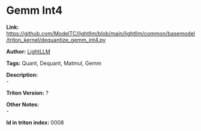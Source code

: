 # Gemm Int4

**Link:** https://github.com/ModelTC/lightllm/blob/main/lightllm/common/basemodel/triton_kernel/dequantize_gemm_int4.py

**Author:** [LightLLM](https://github.com/ModelTC/lightllm/tree/main)

**Tags:** Quant, Dequant, Matmul, Gemm

**Description:** <br/>-

**Triton Version:** ?

**Other Notes:**<br/>-

**Id in triton index:** 0008
